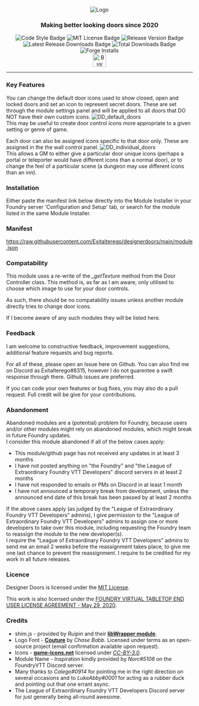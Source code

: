 <div align="center">
    <br>
    <img src="https://user-images.githubusercontent.com/12241468/99018302-a4a83d80-2551-11eb-9a4b-32853b7302c2.png" alt="Logo">
    <br>
    <h3>Making better looking doors since 2020</h3>
</div>

<div align="center">
  <img src="https://img.shields.io/badge/code%20style-air--bnb-brightgreen?style=flat-square" alt="Code Style Badge"></img>
  <img src="https://img.shields.io/github/license/exitalterego/designerdoors?color=bright%20green&style=flat-square" alt="MIT License Badge"></img>
  <img src="https://img.shields.io/github/v/release/exitalterego/designerdoors?color=bright%20green&style=flat-square" alt="Release Version Badge"></img>
  <img src="https://img.shields.io/github/downloads/exitalterego/designerdoors/latest/total?color=brightgreen&style=flat-square" alt="Latest Release Downloads Badge"></img>
  <img src="https://img.shields.io/github/downloads/exitalterego/designerdoors/total?color=bright%20green&style=flat-square" alt="Total Downloads Badge"></img>
  <img src="https://img.shields.io/badge/dynamic/json?label=Forge%20Installs&query=package.installs&suffix=%25&url=https%3A%2F%2Fforge-vtt.com%2Fapi%2Fbazaar%2Fpackage%2Fdesignerdoors&color=bright%20green&style=flat-square" alt="Forge Installs"></img>
</div>

<div align="center">
    <a href='https://ko-fi.com/B0B62PUPS' target='_blank'>
        <img height='36' style='border:0px;height:36px;' src='https://cdn.ko-fi.com/cdn/kofi3.png?v=2' border='0' alt='Buy Me a Coffee at ko-fi.com' />
    </a>
</div>

___

### Key Features
You can change the default door icons used to show closed, open and locked doors and set an icon to represent secret doors. These are set through the module settings panel and will be applied to all doors that DO NOT have their own custom icons.
![DD_default_doors](https://user-images.githubusercontent.com/12241468/99480682-7b701e80-2950-11eb-8f95-ff51749174d7.gif)<br>
This may be useful to create door control icons more appropriate to a given setting or genre of game.

Each door can also be assigned icons specific to that door only. These are assigned in the the wall control panel.
![DD_individual_doors](https://user-images.githubusercontent.com/12241468/99480703-86c34a00-2950-11eb-9389-3af05ef9723d.gif)<br>
This allows a GM to either give a particular door unique icons (perhaps a portal or teleporter would have different icons than a normal door), or to change the feel of a particular scene (a dungeon may use different icons than an inn).

### Installation
Either paste the manifest link below directly into the Module Installer in your Foundry server 'Configuration and Setup' tab, or search for the module listed in the same Module Installer.

### Manifest
https://raw.githubusercontent.com/Exitalterego/designerdoors/main/module.json

### Compatability
This module uses a re-write of the *\_getTexture* method from the Door Controller class. This method is, as far as I am aware, only utilised to choose which image to use for your door controls.

As such, there should be no compatability issues unless another module directly tries to change door icons.

If I become aware of any such modules they will be listed here.

### Feedback
I am welcome to constructive feedback, improvement suggestions, additional feature requests and bug reports.

For all of these, please open an Issue here on Github. You can also find me on Discord as Exitalterego#8315, however I do not guarentee a swift response through there. Github issues are preferred.

If you can code your own features or bug fixes, you may also do a pull request. Full credit will be give for your contributions. 

### Abandonment
Abandoned modules are a (potential) problem for Foundry, because users and/or other modules might rely on abandoned modules, which might break in future Foundry updates.<br>
I consider this module abandoned if all of the below cases apply:
 *  This module/github page has not received any updates in at least 3 months
 *  I have not posted anything on "the Foundry" and "the League of Extraordinary Foundry VTT Developers" discord servers in at least 2 months
 *  I have not responded to emails or PMs on Discord in at least 1 month
 *  I have not announced a temporary break from development, unless the announced end date of this break has been passed by at least 2 months

If the above cases apply (as judged by the "League of Extraordinary Foundry VTT Developers" admins), I give permission to the "League of Extraordinary Foundry VTT Developers" admins to assign one or more developers to take over this module, including requesting the Foundry team to reassign the module to the new developer(s).<br>
I require the "League of Extraordinary Foundry VTT Developers" admins to send me an email 2 weeks before the reassignment takes place, to give me one last chance to prevent the reassignment.
I require to be credited for my work in all future releases.

### Licence
Designer Doors is licensed under the [MIT License](https://github.com/Exitalterego/designerdoors/blob/main/LICENSE).

This work is also licensed under the [FOUNDRY VIRTUAL TABLETOP END USER LICENSE AGREEMENT - May 29, 2020](https://foundryvtt.com/article/license/).

### Credits
 *  shim.js - provided by *Ruipin* and their **[libWrapper module](https://github.com/ruipin/fvtt-lib-wrapper)**.
 *  Logo Font - **[Couture](https://www.dafont.com/couture.font)** by *Chase Babb*. Licensed under terms as an open-source project (email confirmation available upon request).
 *  Icons - **[game-icons.net](https://game-icons.net/)** licensed under *[CC-BY-3.0](https://creativecommons.org/licenses/by/3.0/)*.
 *  Module Name - Inspiration kindly provided by *Norc#5108* on the FoundryVTT Discord server.
 *  Many thanks to *Calego#0914* for pointing me in the right direction on several occasions and to *LukeAbby#0001* for acting as a rubber duck and pointing out that one errant async.
 *  The League of Extraordinary Foundry VTT Developers Discord server for just generally being all-round awesome.

